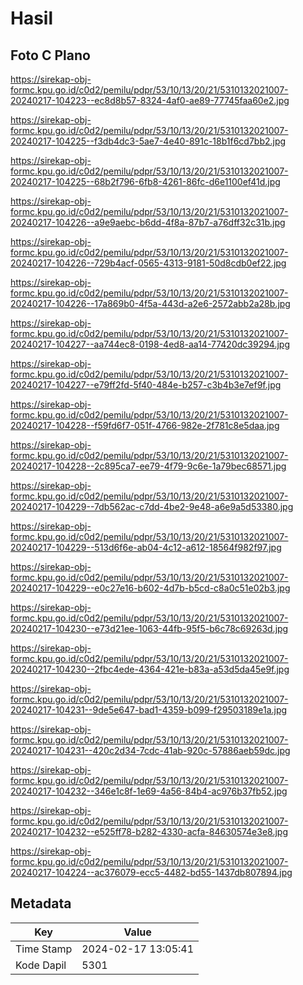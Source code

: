 # Hasil

## Foto C Plano

https://sirekap-obj-formc.kpu.go.id/c0d2/pemilu/pdpr/53/10/13/20/21/5310132021007-20240217-104223--ec8d8b57-8324-4af0-ae89-77745faa60e2.jpg

https://sirekap-obj-formc.kpu.go.id/c0d2/pemilu/pdpr/53/10/13/20/21/5310132021007-20240217-104225--f3db4dc3-5ae7-4e40-891c-18b1f6cd7bb2.jpg

https://sirekap-obj-formc.kpu.go.id/c0d2/pemilu/pdpr/53/10/13/20/21/5310132021007-20240217-104225--68b2f796-6fb8-4261-86fc-d6e1100ef41d.jpg

https://sirekap-obj-formc.kpu.go.id/c0d2/pemilu/pdpr/53/10/13/20/21/5310132021007-20240217-104226--a9e9aebc-b6dd-4f8a-87b7-a76dff32c31b.jpg

https://sirekap-obj-formc.kpu.go.id/c0d2/pemilu/pdpr/53/10/13/20/21/5310132021007-20240217-104226--729b4acf-0565-4313-9181-50d8cdb0ef22.jpg

https://sirekap-obj-formc.kpu.go.id/c0d2/pemilu/pdpr/53/10/13/20/21/5310132021007-20240217-104226--17a869b0-4f5a-443d-a2e6-2572abb2a28b.jpg

https://sirekap-obj-formc.kpu.go.id/c0d2/pemilu/pdpr/53/10/13/20/21/5310132021007-20240217-104227--aa744ec8-0198-4ed8-aa14-77420dc39294.jpg

https://sirekap-obj-formc.kpu.go.id/c0d2/pemilu/pdpr/53/10/13/20/21/5310132021007-20240217-104227--e79ff2fd-5f40-484e-b257-c3b4b3e7ef9f.jpg

https://sirekap-obj-formc.kpu.go.id/c0d2/pemilu/pdpr/53/10/13/20/21/5310132021007-20240217-104228--f59fd6f7-051f-4766-982e-2f781c8e5daa.jpg

https://sirekap-obj-formc.kpu.go.id/c0d2/pemilu/pdpr/53/10/13/20/21/5310132021007-20240217-104228--2c895ca7-ee79-4f79-9c6e-1a79bec68571.jpg

https://sirekap-obj-formc.kpu.go.id/c0d2/pemilu/pdpr/53/10/13/20/21/5310132021007-20240217-104229--7db562ac-c7dd-4be2-9e48-a6e9a5d53380.jpg

https://sirekap-obj-formc.kpu.go.id/c0d2/pemilu/pdpr/53/10/13/20/21/5310132021007-20240217-104229--513d6f6e-ab04-4c12-a612-18564f982f97.jpg

https://sirekap-obj-formc.kpu.go.id/c0d2/pemilu/pdpr/53/10/13/20/21/5310132021007-20240217-104229--e0c27e16-b602-4d7b-b5cd-c8a0c51e02b3.jpg

https://sirekap-obj-formc.kpu.go.id/c0d2/pemilu/pdpr/53/10/13/20/21/5310132021007-20240217-104230--e73d21ee-1063-44fb-95f5-b6c78c69263d.jpg

https://sirekap-obj-formc.kpu.go.id/c0d2/pemilu/pdpr/53/10/13/20/21/5310132021007-20240217-104230--2fbc4ede-4364-421e-b83a-a53d5da45e9f.jpg

https://sirekap-obj-formc.kpu.go.id/c0d2/pemilu/pdpr/53/10/13/20/21/5310132021007-20240217-104231--9de5e647-bad1-4359-b099-f29503189e1a.jpg

https://sirekap-obj-formc.kpu.go.id/c0d2/pemilu/pdpr/53/10/13/20/21/5310132021007-20240217-104231--420c2d34-7cdc-41ab-920c-57886aeb59dc.jpg

https://sirekap-obj-formc.kpu.go.id/c0d2/pemilu/pdpr/53/10/13/20/21/5310132021007-20240217-104232--346e1c8f-1e69-4a56-84b4-ac976b37fb52.jpg

https://sirekap-obj-formc.kpu.go.id/c0d2/pemilu/pdpr/53/10/13/20/21/5310132021007-20240217-104232--e525ff78-b282-4330-acfa-84630574e3e8.jpg

https://sirekap-obj-formc.kpu.go.id/c0d2/pemilu/pdpr/53/10/13/20/21/5310132021007-20240217-104224--ac376079-ecc5-4482-bd55-1437db807894.jpg


## Metadata

| Key        | Value               |
| ---------- | ------------------- |
| Time Stamp | 2024-02-17 13:05:41 |
| Kode Dapil | 5301                |




